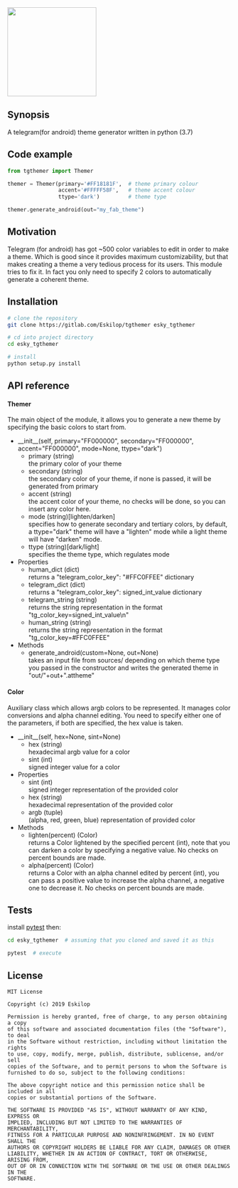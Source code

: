 <img src="https://gitlab.com/uploads/-/system/project/avatar/12442001/tgthemer_round.png" width="200px">

## Synopsis
A telegram(for android) theme generator written in python (3.7)

## Code example
```python
from tgthemer import Themer

themer = Themer(primary='#FF18181F',  # theme primary colour
                accent='#FFFFF58F',   # theme accent colour
                ttype='dark')         # theme type

themer.generate_android(out="my_fab_theme")
```

## Motivation
Telegram (for android) has got ~500 color variables to edit in order to make a theme. Which is good since it provides maximum customizability, but that makes creating a theme a very tedious process for its users. This module tries to fix it. In fact you only need to specify 2 colors to automatically generate a coherent theme.

## Installation
```bash
# clone the repository
git clone https://gitlab.com/Eskilop/tgthemer esky_tgthemer

# cd into project directory
cd esky_tgthemer

# install
python setup.py install
```

## API reference
#### Themer
The main object of the module, it allows you to generate a new theme by specifying the basic colors to start from.
* \_\_init\_\_(self, primary="FF000000", secondary="FF000000", accent="FF000000",
                 mode=None, ttype="dark")
	* primary (string)<br>the primary color of your theme
	* secondary (string)<br>the secondary color of your theme, if none is passed, it will be generated from primary
	* accent (string)<br>the accent color of your theme, no checks will be done, so you can insert any color here.
	* mode (string)[lighten/darken]<br>specifies how to generate secondary and tertiary colors, by default, a ttype="dark" theme will have a "lighten" mode while a light theme will have "darken" mode.
	* ttype (string)[dark/light]<br>specifies the theme type, which regulates mode
* Properties
	* human_dict (dict)<br>returns a "telegram_color_key": "#FFC0FFEE" dictionary
	* telegram_dict (dict)<br>returns a "telegram_color_key": signed_int_value dictionary
	* telegram_string (string)<br>returns the string representation in the format "tg_color_key=signed_int_value\n"
	* human_string (string)<br>returns the string representation in the format "tg_color_key=#FFC0FFEE"
* Methods
	* generate_android(custom=None, out=None)<br>takes an input file from sources/ depending on which theme type you passed in the constructor and writes the generated theme in "out/"+out+".attheme"

#### Color
Auxiliary class which allows argb colors to be represented. It manages color conversions and alpha channel editing. You need to specify either one of the parameters, if both are specified, the hex value is taken.
* \_\_init\_\_(self, hex=None, sint=None)
	* hex (string)<br>hexadecimal argb value for a color
	* sint (int)<br>signed integer value for a color
* Properties
	* sint (int)<br>signed integer representation of the provided color
	* hex (string)<br>hexadecimal representation of the provided color
	* argb (tuple)<br>(alpha, red, green, blue) representation of provided color
* Methods
	* lighten(percent) (Color)<br>returns a Color lightened by the specified percent (int), note that you can darken a color by specifying a negative value. No checks on percent bounds are made.
	* alpha(percent) (Color)<br>returns a Color with an alpha channel edited by percent (int), you can pass a positive value to increase the alpha channel, a negative one to decrease it. No checks on percent bounds are made.
## Tests
install [pytest](https://docs.pytest.org/en/latest/getting-started.html) then:
```bash
cd esky_tgthemer  # assuming that you cloned and saved it as this

pytest  # execute
```

## License
```
MIT License

Copyright (c) 2019 Eskilop

Permission is hereby granted, free of charge, to any person obtaining a copy
of this software and associated documentation files (the "Software"), to deal
in the Software without restriction, including without limitation the rights
to use, copy, modify, merge, publish, distribute, sublicense, and/or sell
copies of the Software, and to permit persons to whom the Software is
furnished to do so, subject to the following conditions:

The above copyright notice and this permission notice shall be included in all
copies or substantial portions of the Software.

THE SOFTWARE IS PROVIDED "AS IS", WITHOUT WARRANTY OF ANY KIND, EXPRESS OR
IMPLIED, INCLUDING BUT NOT LIMITED TO THE WARRANTIES OF MERCHANTABILITY,
FITNESS FOR A PARTICULAR PURPOSE AND NONINFRINGEMENT. IN NO EVENT SHALL THE
AUTHORS OR COPYRIGHT HOLDERS BE LIABLE FOR ANY CLAIM, DAMAGES OR OTHER
LIABILITY, WHETHER IN AN ACTION OF CONTRACT, TORT OR OTHERWISE, ARISING FROM,
OUT OF OR IN CONNECTION WITH THE SOFTWARE OR THE USE OR OTHER DEALINGS IN THE
SOFTWARE.
```